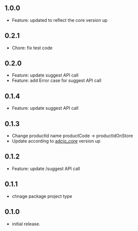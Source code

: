 ## 1.0.0
* Feature: updated to reflect the core version up

## 0.2.1

* Chore: fix test code

## 0.2.0

* Feature: update suggest API call 
* Feature: add Error case for suggest API call

## 0.1.4

* Feature: update suggest API call 

## 0.1.3

* Change productId name productCode -> productIdOnStore
* Update according to [adcio_core](https://central.sonatype.com/artifact/io.github.corca-ai/adcio_core) version up

## 0.1.2

* Feature: update /suggest API call 

## 0.1.1

* chnage package project type

## 0.1.0

* initial release.
